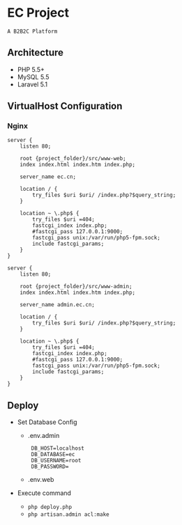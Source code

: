 # EC Project

    A B2B2C Platform

## Architecture

- PHP 5.5+
- MySQL 5.5
- Laravel 5.1

## VirtualHost Configuration

### Nginx
```
server {
    listen 80;

    root {project_folder}/src/www-web;
    index index.html index.htm index.php;

    server_name ec.cn;

    location / {
        try_files $uri $uri/ /index.php?$query_string;
    }

    location ~ \.php$ {
        try_files $uri =404;
        fastcgi_index index.php;
        #fastcgi_pass 127.0.0.1:9000;
        fastcgi_pass unix:/var/run/php5-fpm.sock;
        include fastcgi_params;
    }
}

server {
    listen 80;

    root {project_folder}/src/www-admin;
    index index.html index.htm index.php;

    server_name admin.ec.cn;

    location / {
        try_files $uri $uri/ /index.php?$query_string;
    }

    location ~ \.php$ {
        try_files $uri =404;
        fastcgi_index index.php;
        #fastcgi_pass 127.0.0.1:9000;
        fastcgi_pass unix:/var/run/php5-fpm.sock;
        include fastcgi_params;
    }
}
```

## Deploy

  - Set Database Config

    + .env.admin

       ```
        DB_HOST=localhost
        DB_DATABASE=ec
        DB_USERNAME=root
        DB_PASSWORD=
       ```

    + .env.web

  - Execute command

    + ```php deploy.php```
    + ```php artisan.admin acl:make```
